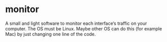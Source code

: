 monitor
=======

A small and light software to monitor each  interface‘s traffic on your computer. The OS must be Linux. 
Maybe other OS can do this (for example Mac) by just changing one line of the code.
